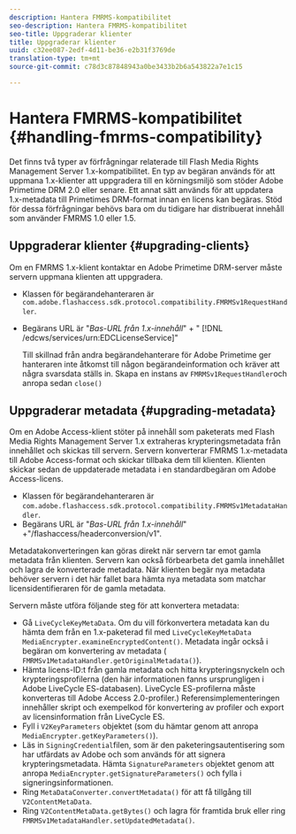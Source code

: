 ```yaml
---
description: Hantera FMRMS-kompatibilitet
seo-description: Hantera FMRMS-kompatibilitet
seo-title: Uppgraderar klienter
title: Uppgraderar klienter
uuid: c32ee087-2edf-4d11-be36-e2b31f3769de
translation-type: tm+mt
source-git-commit: c78d3c87848943a0be3433b2b6a543822a7e1c15

---
```



# Hantera FMRMS-kompatibilitet {#handling-fmrms-compatibility}

Det finns två typer av förfrågningar relaterade till Flash Media Rights Management Server 1.x-kompatibilitet. En typ av begäran används för att uppmana 1.x-klienter att uppgradera till en körningsmiljö som stöder Adobe Primetime DRM 2.0 eller senare. Ett annat sätt används för att uppdatera 1.x-metadata till Primetimes DRM-format innan en licens kan begäras. Stöd för dessa förfrågningar behövs bara om du tidigare har distribuerat innehåll som använder FMRMS 1.0 eller 1.5.

## Uppgraderar klienter {#upgrading-clients}

Om en FMRMS 1.x-klient kontaktar en Adobe Primetime DRM-server måste servern uppmana klienten att uppgradera.

* Klassen för begärandehanteraren är `com.adobe.flashaccess.sdk.protocol.compatibility.FMRMSv1RequestHandler`.
* Begärans URL är &quot;*Bas-URL från 1.x-innehåll*&quot; + &quot; [!DNL /edcws/services/urn:EDCLicenseService]&quot;

   Till skillnad från andra begärandehanterare för Adobe Primetime ger hanteraren inte åtkomst till någon begärandeinformation och kräver att några svarsdata ställs in. Skapa en instans av `FMRMSv1RequestHandler`och anropa sedan `close()`

## Uppgraderar metadata {#upgrading-metadata}

Om en Adobe Access-klient stöter på innehåll som paketerats med Flash Media Rights Management Server 1.x extraheras krypteringsmetadata från innehållet och skickas till servern. Servern konverterar FMRMS 1.x-metadata till Adobe Access-format och skickar tillbaka dem till klienten. Klienten skickar sedan de uppdaterade metadata i en standardbegäran om Adobe Access-licens.

* Klassen för begärandehanteraren är `com.adobe.flashaccess.sdk.protocol.compatibility.FMRMSv1MetadataHandler`.
* Begärans URL är &quot;*Bas-URL från 1.x-innehåll*&quot; +&quot;/flashaccess/headerconversion/v1&quot;.

Metadatakonverteringen kan göras direkt när servern tar emot gamla metadata från klienten. Servern kan också förbearbeta det gamla innehållet och lagra de konverterade metadata. När klienten begär nya metadata behöver servern i det här fallet bara hämta nya metadata som matchar licensidentifieraren för de gamla metadata.

Servern måste utföra följande steg för att konvertera metadata:

* Gå `LiveCycleKeyMetaData`. Om du vill förkonvertera metadata kan du hämta dem från en 1.x-paketerad fil med `LiveCycleKeyMetaData` `MediaEncrypter.examineEncryptedContent()`. Metadata ingår också i begäran om konvertering av metadata ( `FMRMSv1MetadataHandler.getOriginalMetadata()`).
* Hämta licens-ID:t från gamla metadata och hitta krypteringsnyckeln och krypteringsprofilerna (den här informationen fanns ursprungligen i Adobe LiveCycle ES-databasen). LiveCycle ES-profilerna måste konverteras till Adobe Access 2.0-profiler.) Referensimplementeringen innehåller skript och exempelkod för konvertering av profiler och export av licensinformation från LiveCycle ES.
* Fyll i `V2KeyParameters` objektet (som du hämtar genom att anropa `MediaEncrypter.getKeyParameters()`).
* Läs in `SigningCredential`filen, som är den paketeringsautentisering som har utfärdats av Adobe och som används för att signera krypteringsmetadata. Hämta `SignatureParameters` objektet genom att anropa `MediaEncrypter.getSignatureParameters()` och fylla i signeringsinformationen.
* Ring `MetaDataConverter.convertMetadata()` för att få tillgång till `V2ContentMetaData`.
* Ring `V2ContentMetaData.getBytes()` och lagra för framtida bruk eller ring `FMRMSv1MetadataHandler.setUpdatedMetadata()`.